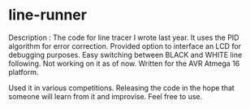 line-runner
===========

Description : The code for line tracer I wrote last year.
It uses the PID algorithm for error correction. Provided option to interface an LCD for debugging purposes.
Easy switching between BLACK and WHITE line following.
Not working on it as of now.
Written for the AVR Atmega 16 platform.

Used it in various competitions. 
Releasing the code in the hope that someone will learn from it and improvise.
Feel free to use.
